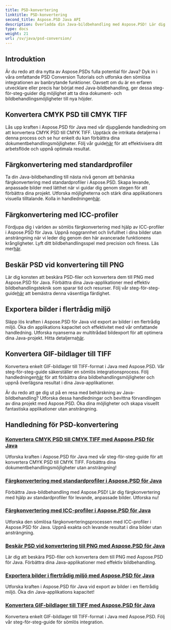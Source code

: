 ```yaml
---
title: PSD-konvertering
linktitle: PSD-konvertering
second_title: Aspose.PSD Java API
description: Överladda din Java-bildbehandling med Aspose.PSD! Lär dig att konvertera CMYK PSD till CMYK TIFF, behärska färgkonvertering, beskära PSD-filer och mer.
type: docs
weight: 21
url: /sv/java/psd-conversion/
---
```

## Introduktion

Är du redo att dra nytta av Aspose.PSDs fulla potential för Java? Dyk in i våra omfattande PSD Conversion Tutorials och utforska den sömlösa integrationen av banbrytande funktioner. Oavsett om du är en erfaren utvecklare eller precis har börjat med Java-bildbehandling, ger dessa steg-för-steg-guider dig möjlighet att ta dina dokument- och bildbehandlingsmöjligheter till nya höjder.

## Konvertera CMYK PSD till CMYK TIFF
 Lås upp kraften i Aspose.PSD för Java med vår djupgående handledning om att konvertera CMYK PSD till CMYK TIFF. Upptäck de intrikata detaljerna i denna process och se hur enkelt du kan förbättra dina dokumentbehandlingsmöjligheter. Följ vår guide[här](./cmyk-psd-to-cmyk-tiff/) för att effektivisera ditt arbetsflöde och uppnå optimala resultat.

## Färgkonvertering med standardprofiler
Ta din Java-bildbehandling till nästa nivå genom att behärska färgkonvertering med standardprofiler i Aspose.PSD. Skapa levande, anpassade bilder med lätthet när vi guidar dig genom stegen för att förbättra dina projekt. Utforska möjligheterna och stärk dina applikationers visuella tilltalande. Kolla in handledningen[här](./color-conversion-default-profiles/).

## Färgkonvertering med ICC-profiler
 Fördjupa dig i världen av sömlös färgkonvertering med hjälp av ICC-profiler i Aspose.PSD för Java. Uppnå noggrannhet och livfullhet i dina bilder utan ansträngning när vi leder dig genom den här avancerade funktionens krångligheter. Lyft ditt bildbehandlingsspel med precision och finess. Läs mer[här](./color-conversion-icc-profiles/).

## Beskär PSD vid konvertering till PNG
 Lär dig konsten att beskära PSD-filer och konvertera dem till PNG med Aspose.PSD för Java. Förbättra dina Java-applikationer med effektiv bildbehandlingsteknik som sparar tid och resurser. Följ vår steg-för-steg-guide[här](./cropping-psd-converting-png/) att bemästra denna väsentliga färdighet.

## Exportera bilder i flertrådig miljö
Släpp lös kraften i Aspose.PSD för Java vid export av bilder i en flertrådig miljö. Öka din applikations kapacitet och effektivitet med vår omfattande handledning. Utforska nyanserna av multitrådad bildexport för att optimera dina Java-projekt. Hitta detaljerna[här](./export-images-multi-thread/).

## Konvertera GIF-bildlager till TIFF
 Konvertera enkelt GIF-bildlager till TIFF-format i Java med Aspose.PSD. Vår steg-för-steg-guide säkerställer en sömlös integrationsprocess. Följ handledningen[här](./gif-image-layers-to-tiff/) för att förbättra dina bildbehandlingsmöjligheter och uppnå överlägsna resultat i dina Java-applikationer.

Är du redo att ge dig ut på en resa med behärskning av Java-bildbehandling? Utforska dessa handledningar och bevittna förvandlingen av dina projekt med Aspose.PSD. Öka dina möjligheter och skapa visuellt fantastiska applikationer utan ansträngning. 
## Handledning för PSD-konvertering
### [Konvertera CMYK PSD till CMYK TIFF med Aspose.PSD för Java](./cmyk-psd-to-cmyk-tiff/)
Utforska kraften i Aspose.PSD för Java med vår steg-för-steg-guide för att konvertera CMYK PSD till CMYK TIFF. Förbättra dina dokumentbehandlingsmöjligheter utan ansträngning!
### [Färgkonvertering med standardprofiler i Aspose.PSD för Java](./color-conversion-default-profiles/)
Förbättra Java-bildbehandling med Aspose.PSD! Lär dig färgkonvertering med hjälp av standardprofiler för levande, anpassade bilder. Utforska nu!
### [Färgkonvertering med ICC-profiler i Aspose.PSD för Java](./color-conversion-icc-profiles/)
Utforska den sömlösa färgkonverteringsprocessen med ICC-profiler i Aspose.PSD för Java. Uppnå exakta och levande resultat i dina bilder utan ansträngning.
### [Beskär PSD vid konvertering till PNG med Aspose.PSD för Java](./cropping-psd-converting-png/)
Lär dig att beskära PSD-filer och konvertera dem till PNG med Aspose.PSD för Java. Förbättra dina Java-applikationer med effektiv bildbehandling.
### [Exportera bilder i flertrådig miljö med Aspose.PSD för Java](./export-images-multi-thread/)
Utforska kraften i Aspose.PSD för Java vid export av bilder i en flertrådig miljö. Öka din Java-applikations kapacitet!
### [Konvertera GIF-bildlager till TIFF med Aspose.PSD för Java](./gif-image-layers-to-tiff/)
Konvertera enkelt GIF-bildlager till TIFF-format i Java med Aspose.PSD. Följ vår steg-för-steg-guide för sömlös integration.